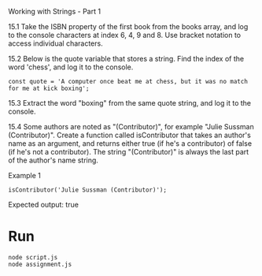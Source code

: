 Working with Strings - Part 1

15.1 Take the ISBN property of the first book from the books array, and log to the console characters at index 6, 4, 9 and 8. Use bracket notation to access individual characters.

15.2 Below is the quote variable that stores a string. Find the index of the word 'chess', and log it to the console.

```
const quote = 'A computer once beat me at chess, but it was no match for me at kick boxing';
```

15.3 Extract the word "boxing" from the same quote string, and log it to the console.

15.4 Some authors are noted as "(Contributor)", for example "Julie Sussman (Contributor)". Create a function called isContributor that takes an author's name as an argument, and returns either true (if he's a contributor) of false (if he's not a contributor). The string "(Contributor)" is always the last part of the author's name string.

Example 1

```
isContributor('Julie Sussman (Contributor)');
```

Expected output: true

# Run

```
node script.js
node assignment.js
```
